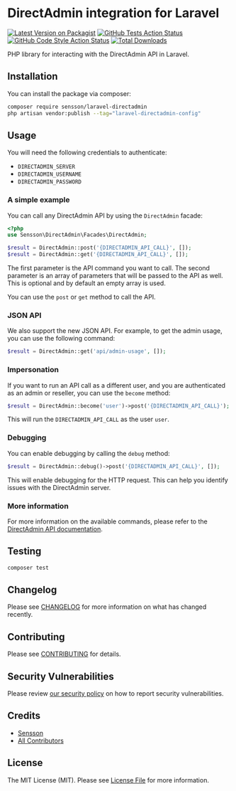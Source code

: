 # DirectAdmin integration for Laravel

[![Latest Version on Packagist](https://img.shields.io/packagist/v/sensson/laravel-directadmin.svg?style=flat-square)](https://packagist.org/packages/sensson/laravel-directadmin)
[![GitHub Tests Action Status](https://img.shields.io/github/actions/workflow/status/sensson/laravel-directadmin/run-tests.yml?branch=main&label=tests&style=flat-square)](https://github.com/sensson/laravel-directadmin/actions?query=workflow%3Arun-tests+branch%3Amain)
[![GitHub Code Style Action Status](https://img.shields.io/github/actions/workflow/status/sensson/laravel-directadmin/fix-php-code-style-issues.yml?branch=main&label=code%20style&style=flat-square)](https://github.com/sensson/laravel-directadmin/actions?query=workflow%3A"Fix+PHP+code+style+issues"+branch%3Amain)
[![Total Downloads](https://img.shields.io/packagist/dt/sensson/laravel-directadmin.svg?style=flat-square)](https://packagist.org/packages/sensson/laravel-directadmin)

PHP library for interacting with the DirectAdmin API in Laravel.

## Installation

You can install the package via composer:

```bash
composer require sensson/laravel-directadmin
php artisan vendor:publish --tag="laravel-directadmin-config"
```

## Usage

You will need the following credentials to authenticate:

- `DIRECTADMIN_SERVER`
- `DIRECTADMIN_USERNAME`
- `DIRECTADMIN_PASSWORD`

### A simple example

You can call any DirectAdmin API by using the `DirectAdmin` facade:

```php
<?php
use Sensson\DirectAdmin\Facades\DirectAdmin;

$result = DirectAdmin::post('{DIRECTADMIN_API_CALL}', []);
$result = DirectAdmin::get('{DIRECTADMIN_API_CALL}', []);
```

The first parameter is the API command you want to call. The second parameter
is an array of parameters that will be passed to the API as well. This is
optional and by default an empty array is used.

You can use the `post` or `get` method to call the API.

### JSON API

We also support the new JSON API. For example, to get the admin usage, you can
use the following command:

```php
$result = DirectAdmin::get('api/admin-usage', []);
```

### Impersonation

If you want to run an API call as a different user, and you are authenticated as 
an admin or reseller, you can use the `become` method:

```php
$result = DirectAdmin::become('user')->post('{DIRECTADMIN_API_CALL}');
```

This will run the `DIRECTADMIN_API_CALL` as the user `user`.

### Debugging

You can enable debugging by calling the `debug` method:

```php
$result = DirectAdmin::debug()->post('{DIRECTADMIN_API_CALL}', []);
```

This will enable debugging for the HTTP request. This can help you identify
issues with the DirectAdmin server.

### More information

For more information on the available commands, please refer to the 
[DirectAdmin API documentation](https://docs.directadmin.com/directadmin/customizing-workflow/api-all-about.html).

## Testing

```bash
composer test
```

## Changelog

Please see [CHANGELOG](CHANGELOG.md) for more information on what has changed recently.

## Contributing

Please see [CONTRIBUTING](CONTRIBUTING.md) for details.

## Security Vulnerabilities

Please review [our security policy](../../security/policy) on how to report security vulnerabilities.

## Credits

- [Sensson](https://github.com/Sensson)
- [All Contributors](../../contributors)

## License

The MIT License (MIT). Please see [License File](LICENSE.md) for more information.
